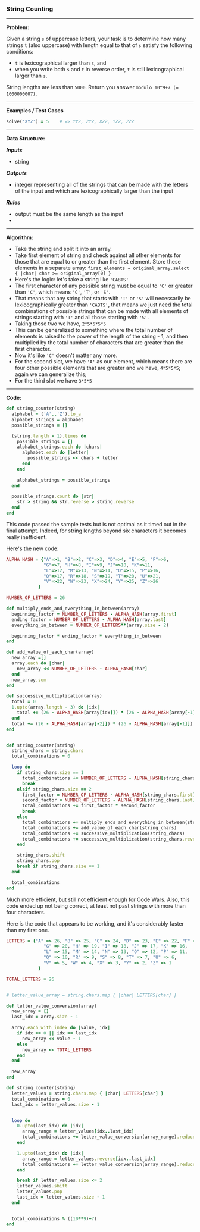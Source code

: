 ### String Counting

---

**Problem:**

Given a string `s` of uppercase letters, your task is to determine how many strings `t` (also uppercase) with length equal to that of `s` satisfy the following conditions:

* `t` is lexicographical larger than `s`, and
* when you write both `s` and `t` in reverse order, `t` is still lexicographical larger than `s`.

String lengths are less than `5000`. Return you answer `modulo 10^9+7 (= 1000000007)`.

---

**Examples / Test Cases**

```ruby
solve('XYZ') = 5 	# => YYZ, ZYZ, XZZ, YZZ, ZZZ
```

---

**Data Structure:**

_**Inputs**_

* string

_**Outputs**_

* integer representing all of the strings that can be made with the letters of the input and which are lexicographically larger than the input

_**Rules**_

* output must be the same length as the input
* 

---

**Algorithm:**

* Take the string and split it into an array.
* Take first element of string and check against all other elements for those that are equal to or greater than the first element. Store these elements in a separate array: `first_elements = original_array.select { |char| char >= original_array[0] }`
* Here's the logic: let's take a string like `'CABTS'`
* The first character of any possible string must be equal to `'C'` or greater than `'C'`, which means `'C'`, `'T'`, or `'S'`.
* That means that any string that starts with `'T'` or `'S'` will necessarily be lexicographically greater than `'CABTS'`, that means we just need the total combinations of possible strings that can be made with all elements of strings starting with `'T'` and all those starting with `'S'`.
* Taking those two we have, `2*5*5*5*5`
* This can be generalized to something where the total number of elements is raised to the power of the length of the string - 1, and then multiplied by the total number of characters that are greater than the first character.
* Now it's like `'C'` doesn't matter any more.
* For the second slot, we have `'A'` as our element, which means there are four other possible elements that are greater and we have, `4*5*5*5`; again we can generalize this;
* For the third slot we have `3*5*5`

---

**Code:**

```ruby
def string_counter(string)
  alphabet = ('A'..'Z').to_a
  alphabet_strings = alphabet
  possible_strings = []

  (string.length - 1).times do
    possible_strings = []
    alphabet_strings.each do |chars|
      alphabet.each do |letter|
        possible_strings << chars + letter
      end
    end
    
    alphabet_strings = possible_strings
  end

  possible_strings.count do |str|
    str > string && str.reverse > string.reverse
  end
end
```

This code passed the sample tests but is not optimal as it timed out in the final attempt. Indeed, for string lengths beyond six characters it becomes really inefficient.



Here's the new code:

```ruby
ALPHA_HASH = {"A"=>1, "B"=>2, "C"=>3, "D"=>4, "E"=>5, "F"=>6,
              "G"=>7, "H"=>8, "I"=>9, "J"=>10, "K"=>11,
              "L"=>12, "M"=>13, "N"=>14, "O"=>15, "P"=>16,
              "Q"=>17, "R"=>18, "S"=>19, "T"=>20, "U"=>21,
              "V"=>22, "W"=>23, "X"=>24, "Y"=>25, "Z"=>26
            }

NUMBER_OF_LETTERS = 26

def multiply_ends_and_everything_in_between(array)
  beginning_factor = NUMBER_OF_LETTERS - ALPHA_HASH[array.first]
  ending_factor = NUMBER_OF_LETTERS - ALPHA_HASH[array.last]
  everything_in_between = NUMBER_OF_LETTERS**(array.size - 2)

  beginning_factor * ending_factor * everything_in_between
end

def add_value_of_each_char(array)
  new_array =[]
  array.each do |char|
    new_array << NUMBER_OF_LETTERS - ALPHA_HASH[char]
  end
  new_array.sum
end

def successive_multiplication(array)
  total = 0 
  1.upto(array.length - 3) do |idx|
    total += (26 - ALPHA_HASH[array[idx]]) * (26 - ALPHA_HASH[array[-1]]) * 26**(array[idx..-1].length - 2)
  end
  total += (26 - ALPHA_HASH[array[-2]]) * (26 - ALPHA_HASH[array[-1]])
end


def string_counter(string)
  string_chars = string.chars
  total_combinations = 0

  loop do
    if string_chars.size == 1
      total_combinations += NUMBER_OF_LETTERS - ALPHA_HASH[string_chars.first]
      break
    elsif string_chars.size == 2
      first_factor = NUMBER_OF_LETTERS - ALPHA_HASH[string_chars.first]
      second_factor = NUMBER_OF_LETTERS - ALPHA_HASH[string_chars.last]
      total_combinations += first_factor * second_factor
      break
    else
      total_combinations += multiply_ends_and_everything_in_between(string_chars)
      total_combinations += add_value_of_each_char(string_chars)
      total_combinations += successive_multiplication(string_chars)
      total_combinations += successive_multiplication(string_chars.reverse)
    end

    string_chars.shift
    string_chars.pop
    break if string_chars.size == 1
  end

  total_combinations
end
```

Much more efficient, but still not efficient enough for Code Wars. Also, this code ended up not being correct, at least not past strings with more than four characters.



Here is the code that appears to be working, and it's considerably faster than my first one.

```ruby
LETTERS = {"A" => 26, "B" => 25, "C" => 24, "D" => 23, "E" => 22, "F" => 21,
              "G" => 20, "H" => 19, "I" => 18, "J" => 17, "K" => 16,
              "L" => 15, "M" => 14, "N" => 13, "O" => 12, "P" => 11,
              "Q" => 10, "R" => 9, "S" => 8, "T" => 7, "U" => 6,
              "V" => 5, "W" => 4, "X" => 3, "Y" => 2, "Z" => 1
            }

TOTAL_LETTERS = 26


# letter_value_array = string.chars.map { |char| LETTERS[char] }

def letter_value_conversion(array)
  new_array = []
  last_idx = array.size - 1

  array.each_with_index do |value, idx|
    if idx == 0 || idx == last_idx
      new_array << value - 1
    else
      new_array << TOTAL_LETTERS
    end
  end

  new_array
end

def string_counter(string)
  letter_values = string.chars.map { |char| LETTERS[char] }
  total_combinations = 0
  last_idx = letter_values.size - 1


  loop do 
    0.upto(last_idx) do |idx|
      array_range = letter_values[idx..last_idx]
      total_combinations += letter_value_conversion(array_range).reduce(:*)
    end

    1.upto(last_idx) do |idx|
      array_range = letter_values.reverse[idx..last_idx]
      total_combinations += letter_value_conversion(array_range).reduce(:*)
    end

    break if letter_values.size <= 2
    letter_values.shift
    letter_values.pop
    last_idx = letter_values.size - 1
  end


  total_combinations % ((10**9)+7)
end
```



